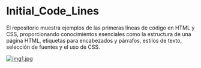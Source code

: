 # Initial_Code_Lines
El repositorio muestra ejemplos de las primeras líneas de código en HTML y CSS, proporcionando conocimientos esenciales como la estructura de una página HTML, etiquetas para encabezados y párrafos, estilos de texto, selección de fuentes y el uso de CSS.

[![img1.jpg](https://i.postimg.cc/cJjh7M1z/img1.jpg)](https://postimg.cc/Ffy0NSLb)
